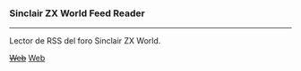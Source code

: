 <h3>Sinclair ZX World Feed Reader</h3>
<hr/>

Lector de RSS del foro Sinclair ZX World.

~~<a href="https://salvacam.github.io/sinclairReader" target="_blank">Web</a>~~
<a href="https://salvacam.x10.mx/sinclairFeed/)https://salvacam.x10.mx/sinclairFeed/" target="_blank">Web</a>
